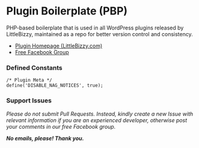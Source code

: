# Plugin Boilerplate (PBP)

PHP-based boilerplate that is used in all WordPress plugins released by LittleBizzy, maintained as a repo for better version control and consistency.

* [Plugin Homepage (LittleBizzy.com)](https://www.littlebizzy.com/plugins/plugin-boilerplate)
* [Free Facebook Group](https://www.facebook.com/groups/littlebizzy/)

### Defined Constants

    /* Plugin Meta */
    define('DISABLE_NAG_NOTICES', true);

### Support Issues

*Please do not submit Pull Requests. Instead, kindly create a new Issue with relevant information if you are an experienced developer, otherwise post your comments in our free Facebook group.*

***No emails, please! Thank you.***
